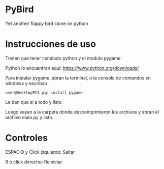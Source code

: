 # PyBird

Yet another flappy bird clone on python

# Instrucciones de uso

Tienen que tener instalado python y el modulo pygame

Python lo encuentran aquí: https://www.python.org/downloads/

Para instalar pygame, abran la terminal, o la consola de comandos en windows y escriban

`user@DesktopPC$ pip install pygame`

Le dan que si a todo y listo.

Luego vayan a la carpeta donde descomprimieron los archivos y abran el archivo main.py y listo.

# Controles

ESPACIO y Click izquierdo: Saltar

R o click derecho: Reiniciar
